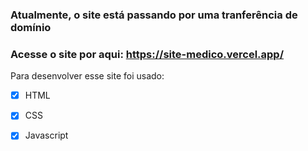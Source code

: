 ### Atualmente, o site está passando por uma tranferência de domínio
### Acesse o site por aqui: https://site-medico.vercel.app/

Para desenvolver esse site foi usado:
- [x] HTML
- [x] CSS
- [x] Javascript


